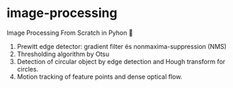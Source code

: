 # image-processing
Image Processing From Scratch in Pyhon 🐍

1. Prewitt edge detector: gradient filter és nonmaxima-suppression (NMS)
2. Thresholding algorithm by Otsu
3. Detection of circular object by edge detection and Hough transform for circles.
4. Motion tracking of feature points and dense optical flow.
